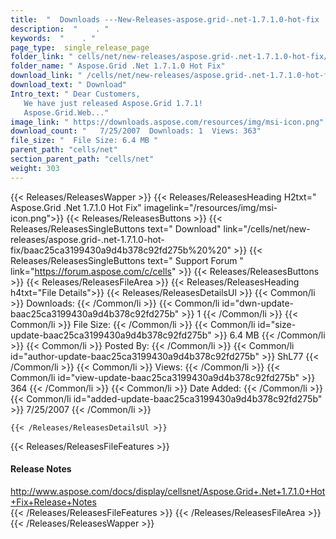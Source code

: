 ```yaml
---
title:  "  Downloads ---New-Releases-aspose.grid-.net-1.7.1.0-hot-fix . " 
description:  "    . " 
keywords:  "    . " 
page_type:  single_release_page
folder_link: " cells/net/new-releases/aspose.grid-.net-1.7.1.0-hot-fix/"
folder_name: " Aspose.Grid .Net 1.7.1.0 Hot Fix"
download_link: " /cells/net/new-releases/aspose.grid-.net-1.7.1.0-hot-fix/baac25ca3199430a9d4b378c92fd275b"
download_text: " Download"
Intro_text: " Dear Customers,
   We have just released Aspose.Grid 1.7.1!
   Aspose.Grid.Web..."
image_link: " https://downloads.aspose.com/resources/img/msi-icon.png"
download_count: "   7/25/2007  Downloads: 1  Views: 363"
file_size: "  File Size: 6.4 MB "
parent_path: "cells/net"
section_parent_path: "cells/net"
weight: 303 
---
```


{{< Releases/ReleasesWapper >}}
  {{< Releases/ReleasesHeading H2txt=" Aspose.Grid .Net 1.7.1.0 Hot Fix" imagelink="/resources/img/msi-icon.png">}}
  {{< Releases/ReleasesButtons >}}
    {{< Releases/ReleasesSingleButtons text=" Download" link="/cells/net/new-releases/aspose.grid-.net-1.7.1.0-hot-fix/baac25ca3199430a9d4b378c92fd275b%20%20" >}}
    {{< Releases/ReleasesSingleButtons text=" Support Forum " link="https://forum.aspose.com/c/cells" >}}
  {{< Releases/ReleasesButtons >}}
  {{< Releases/ReleasesFileArea >}}
    {{< Releases/ReleasesHeading h4txt="File Details">}}
    {{< Releases/ReleasesDetailsUl >}}
            {{< Common/li  >}} Downloads: {{< /Common/li >}} 
      {{< Common/li id="dwn-update-baac25ca3199430a9d4b378c92fd275b" >}} 1 {{< /Common/li >}} 
      {{< Common/li  >}} File Size: {{< /Common/li >}} 
      {{< Common/li id="size-update-baac25ca3199430a9d4b378c92fd275b" >}} 6.4 MB {{< /Common/li >}} 
      {{< Common/li  >}} Posted By: {{< /Common/li >}} 
      {{< Common/li id="author-update-baac25ca3199430a9d4b378c92fd275b" >}} ShL77 {{< /Common/li >}} 
      {{< Common/li  >}} Views: {{< /Common/li >}} 
      {{< Common/li id="view-update-baac25ca3199430a9d4b378c92fd275b" >}} 364 {{< /Common/li >}} 
      {{< Common/li  >}} Date Added: {{< /Common/li >}} 
      {{< Common/li id="added-update-baac25ca3199430a9d4b378c92fd275b" >}} 7/25/2007 {{< /Common/li >}} 

    {{< /Releases/ReleasesDetailsUl >}}

  {{< Releases/ReleasesFileFeatures >}}
      <h4>Release Notes</h4><div><a href="http://www.aspose.com/docs/display/cellsnet/Aspose.Grid+.Net+1.7.1.0+Hot+Fix+Release+Notes">http://www.aspose.com/docs/display/cellsnet/Aspose.Grid+.Net+1.7.1.0+Hot+Fix+Release+Notes</a></div>
  {{< /Releases/ReleasesFileFeatures >}}
 {{< /Releases/ReleasesFileArea >}}
{{< /Releases/ReleasesWapper >}}


